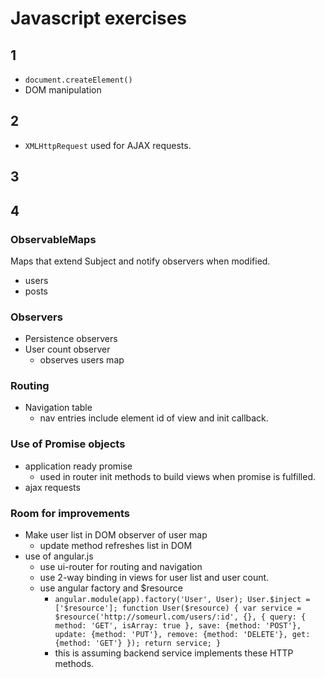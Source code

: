 # Javascript exercises

## 1 
* `document.createElement()`
* DOM manipulation
## 2
* `XMLHttpRequest` used for AJAX requests.

## 3

## 4

### ObservableMaps
Maps that extend Subject and notify observers when modified.

* users
* posts

### Observers
* Persistence observers
* User count observer
  * observes users map
   
### Routing
* Navigation table
  * nav entries include element id of view and init callback.

### Use of Promise objects
* application ready promise
  * used in router init methods to build views when promise is fulfilled.
* ajax requests

### Room for improvements
* Make user list in DOM observer of user map
  * update method refreshes list in DOM
* use of angular.js
  * use ui-router for routing and navigation
  * use 2-way binding in views for user list and user count.
  * use angular factory and $resource 
     * `angular.module(app).factory('User', User);
    User.$inject = ['$resource'];
    function User($resource) {
      var service = $resource('http://someurl.com/users/:id', {}, {
            query: {
                method: 'GET',
                isArray: true
            },
            save: {method: 'POST'},
            update: {method: 'PUT'},
            remove: {method: 'DELETE'},
            get: {method: 'GET'}
        });
        return service;
    }
    `
    * this is assuming backend service implements these HTTP methods.